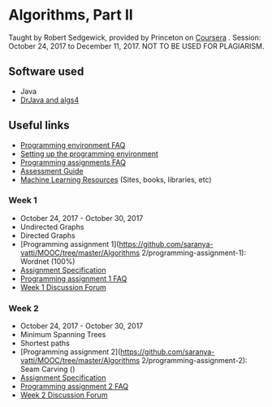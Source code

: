 # Algorithms, Part II

Taught by Robert Sedgewick, provided by Princeton on [Coursera](https://www.coursera.org/learn/algorithms-part2/) . Session: October 24, 2017 to December 11, 2017.
NOT TO BE USED FOR PLAGIARISM.

## Software used

* Java
* [DrJava and algs4](https://algs4.cs.princeton.edu/windows/)

## Useful links

* [Programming environment FAQ](http://www.csc.villanova.edu/~map/2053/s14/percolation/percolation-checklist.html)
* [Setting up the programming environment](https://algs4.cs.princeton.edu/windows/)
* [Programming assignments FAQ](https://www.cs.princeton.edu/courses/archive/fall15/cos226/assignments/faq.html)
* [Assessment Guide](https://www.coursera.org/learn/algorithms-part2/resources/EoHNB)
* [Machine Learning Resources](https://www.coursera.org/learn/machine-learning/resources/NrY2G) (Sites, books, libraries, etc)

### Week 1

* October 24, 2017 - October 30, 2017
* Undirected Graphs
* Directed Graphs
* [Programming assignment 1](https://github.com/saranya-vatti/MOOC/tree/master/Algorithms 2/programming-assignment-1): Wordnet (100%)
* [Assignment Specification](https://www.coursera.org/learn/algorithms-part2/programming/BCNsp/wordnet)
* [Programming assignment 1 FAQ](http://coursera.cs.princeton.edu/algs4/checklists/wordnet.html)
* [Week 1 Discussion Forum](https://www.coursera.org/learn/algorithms-part2/discussions/weeks/1)

### Week 2

* October 24, 2017 - October 30, 2017
* Minimum Spanning Trees
* Shortest paths
* [Programming assignment 2](https://github.com/saranya-vatti/MOOC/tree/master/Algorithms 2/programming-assignment-2): Seam Carving ()
* [Assignment Specification](https://www.coursera.org/learn/algorithms-part2/programming/cOdkz/seam-carving)
* [Programming assignment 2 FAQ](http://coursera.cs.princeton.edu/algs4/checklists/seam.html)
* [Week 2 Discussion Forum](https://www.coursera.org/learn/algorithms-part2/discussions/weeks/2)
